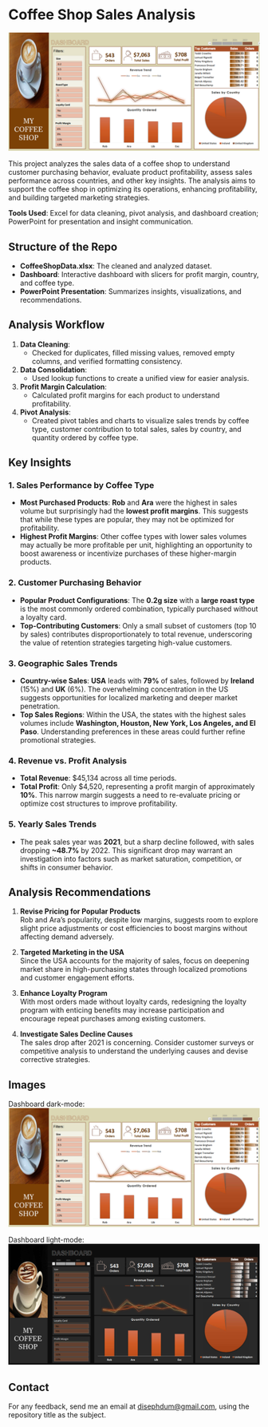 # Coffee Shop Sales Analysis

![image](/dashboard/dashboard_dark.png)

This project analyzes the sales data of a coffee shop to understand customer purchasing behavior, evaluate product profitability, assess sales performance across countries, and other key insights. The analysis aims to support the coffee shop in optimizing its operations, enhancing profitability, and building targeted marketing strategies.

**Tools Used**: Excel for data cleaning, pivot analysis, and dashboard creation; PowerPoint for presentation and insight communication.

## Structure of the Repo
- **CoffeeShopData.xlsx**: The cleaned and analyzed dataset.
- **Dashboard**: Interactive dashboard with slicers for profit margin, country, and coffee type.
- **PowerPoint Presentation**: Summarizes insights, visualizations, and recommendations.
  
## Analysis Workflow
1. **Data Cleaning**: 
   - Checked for duplicates, filled missing values, removed empty columns, and verified formatting consistency.
2. **Data Consolidation**:
   - Used lookup functions to create a unified view for easier analysis.
3. **Profit Margin Calculation**:
   - Calculated profit margins for each product to understand profitability.
4. **Pivot Analysis**:
   - Created pivot tables and charts to visualize sales trends by coffee type, customer contribution to total sales, sales by country, and quantity ordered by coffee type.

## Key Insights
### 1. **Sales Performance by Coffee Type**
   - **Most Purchased Products**: **Rob** and **Ara** were the highest in sales volume but surprisingly had the **lowest profit margins**. This suggests that while these types are popular, they may not be optimized for profitability.
   - **Highest Profit Margins**: Other coffee types with lower sales volumes may actually be more profitable per unit, highlighting an opportunity to boost awareness or incentivize purchases of these higher-margin products.

### 2. **Customer Purchasing Behavior**
   - **Popular Product Configurations**: The **0.2g size** with a **large roast type** is the most commonly ordered combination, typically purchased without a loyalty card. 
   - **Top-Contributing Customers**: Only a small subset of customers (top 10 by sales) contributes disproportionately to total revenue, underscoring the value of retention strategies targeting high-value customers.

### 3. **Geographic Sales Trends**
   - **Country-wise Sales**: **USA** leads with **79%** of sales, followed by **Ireland** (15%) and **UK** (6%). The overwhelming concentration in the US suggests opportunities for localized marketing and deeper market penetration.
   - **Top Sales Regions**: Within the USA, the states with the highest sales volumes include **Washington, Houston, New York, Los Angeles, and El Paso**. Understanding preferences in these areas could further refine promotional strategies.

### 4. **Revenue vs. Profit Analysis**
   - **Total Revenue**: $45,134 across all time periods.
   - **Total Profit**: Only $4,520, representing a profit margin of approximately **10%**. This narrow margin suggests a need to re-evaluate pricing or optimize cost structures to improve profitability.

### 5. **Yearly Sales Trends**
   - The peak sales year was **2021**, but a sharp decline followed, with sales dropping **~48.7%** by 2022. This significant drop may warrant an investigation into factors such as market saturation, competition, or shifts in consumer behavior.

## Analysis Recommendations
1. **Revise Pricing for Popular Products**  
   Rob and Ara’s popularity, despite low margins, suggests room to explore slight price adjustments or cost efficiencies to boost margins without affecting demand adversely.

2. **Targeted Marketing in the USA**  
   Since the USA accounts for the majority of sales, focus on deepening market share in high-purchasing states through localized promotions and customer engagement efforts.

3. **Enhance Loyalty Program**  
   With most orders made without loyalty cards, redesigning the loyalty program with enticing benefits may increase participation and encourage repeat purchases among existing customers.

4. **Investigate Sales Decline Causes**  
   The sales drop after 2021 is concerning. Consider customer surveys or competitive analysis to understand the underlying causes and devise corrective strategies.

## Images

Dashboard dark-mode:
![image](/dashboard/dashboard_dark.png)

Dashboard light-mode:
![image](/dashboard/dashboard_light.png)


## Contact
For any feedback, send me an email at disephdum@gmail.com, using the repository title as the subject.

